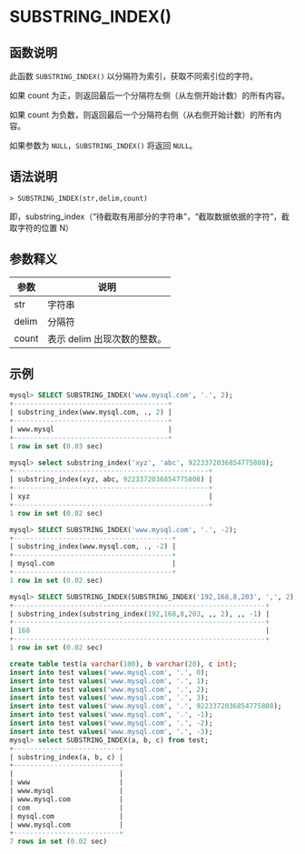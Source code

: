 # **SUBSTRING_INDEX()**

## **函数说明**

此函数 ``SUBSTRING_INDEX()`` 以分隔符为索引，获取不同索引位的字符。

如果 count 为正，则返回最后一个分隔符左侧（从左侧开始计数）的所有内容。

如果 count 为负数，则返回最后一个分隔符右侧（从右侧开始计数）的所有内容。

如果参数为 `NULL`，`SUBSTRING_INDEX()` 将返回 `NULL`。

## **语法说明**

```
> SUBSTRING_INDEX(str,delim,count)
```

即，substring_index（“待截取有用部分的字符串”，“截取数据依据的字符”，截取字符的位置 N）

## **参数释义**

|  参数   | 说明  |
|  ----  | ----  |
|str|	字符串|
|delim|	分隔符|
|count	| 表示 delim 出现次数的整数。 |

## **示例**

```SQL
mysql> SELECT SUBSTRING_INDEX('www.mysql.com', '.', 2);
+--------------------------------------+
| substring_index(www.mysql.com, ., 2) |
+--------------------------------------+
| www.mysql                            |
+--------------------------------------+
1 row in set (0.03 sec)

mysql> select substring_index('xyz', 'abc', 9223372036854775808);
+------------------------------------------------+
| substring_index(xyz, abc, 9223372036854775808) |
+------------------------------------------------+
| xyz                                            |
+------------------------------------------------+
1 row in set (0.02 sec)

mysql> SELECT SUBSTRING_INDEX('www.mysql.com', '.', -2);
+---------------------------------------+
| substring_index(www.mysql.com, ., -2) |
+---------------------------------------+
| mysql.com                             |
+---------------------------------------+
1 row in set (0.02 sec)

mysql> SELECT SUBSTRING_INDEX(SUBSTRING_INDEX('192,168,8,203', ',', 2), ',',-1);
+--------------------------------------------------------------+
| substring_index(substring_index(192,168,8,203, ,, 2), ,, -1) |
+--------------------------------------------------------------+
| 168                                                          |
+--------------------------------------------------------------+
1 row in set (0.02 sec)

create table test(a varchar(100), b varchar(20), c int);
insert into test values('www.mysql.com', '.', 0);
insert into test values('www.mysql.com', '.', 1);
insert into test values('www.mysql.com', '.', 2);
insert into test values('www.mysql.com', '.', 3);
insert into test values('www.mysql.com', '.', 9223372036854775808);
insert into test values('www.mysql.com', '.', -1);
insert into test values('www.mysql.com', '.', -2);
insert into test values('www.mysql.com', '.', -3);
mysql> select SUBSTRING_INDEX(a, b, c) from test;
+--------------------------+
| substring_index(a, b, c) |
+--------------------------+
|                          |
| www                      |
| www.mysql                |
| www.mysql.com            |
| com                      |
| mysql.com                |
| www.mysql.com            |
+--------------------------+
7 rows in set (0.02 sec)
```
